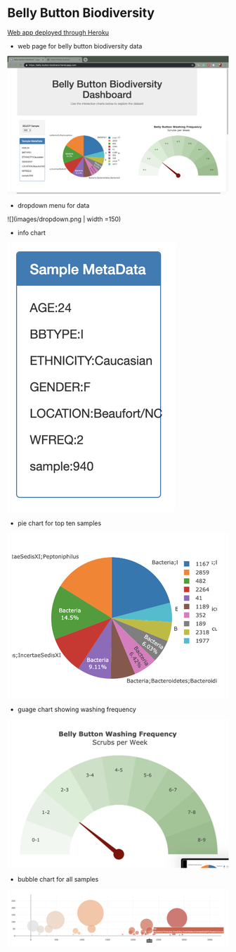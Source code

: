 # Belly Button Biodiversity

[Web app deployed through Heroku](https://belly-button-biodiversi.herokuapp.com)

* web page for belly button biodiversity data
 
![](images/web_show.png)

* dropdown menu for data

![](images/dropdown.png | width =150)

* info chart

![](images/info_table.png)

* pie chart for top ten samples

![](images/pie_chart.png)

* guage chart showing washing frequency

![](images/gauge.png)

* bubble chart for all samples

![](images/bubble_chart.png)